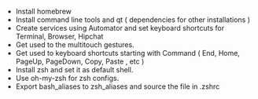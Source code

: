 * Install homebrew
* Install command line tools and qt ( dependencies for other installations )
* Create services using Automator and set keyboard shortcuts for Terminal, Browser, Hipchat
* Get used to the multitouch gestures.
* Get used to keyboard shortcuts starting with Command ( End, Home, PageUp, PageDown, Copy, Paste , etc )
* Install zsh and set it as default shell.
* Use oh-my-zsh for zsh configs.
* Export bash_aliases to zsh_aliases and source the file in .zshrc
